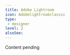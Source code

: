 ```yaml
---
title: Adobe Lightroom
icon: Adobelightroomclassic
type:
 - designer
level: 2
alsoSee:
---
```


Content pending
